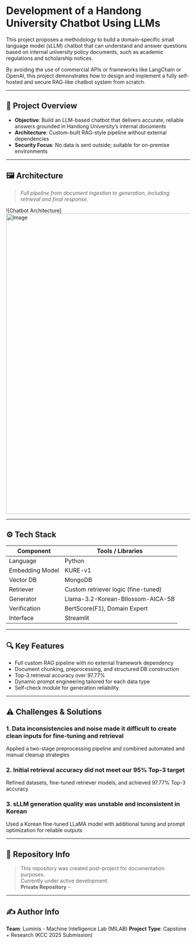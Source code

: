 # Development of a Handong University Chatbot Using LLMs

This project proposes a methodology to build a domain-specific small language model (sLLM) chatbot that can understand and answer questions based on internal university policy documents, such as academic regulations and scholarship notices.

By avoiding the use of commercial APIs or frameworks like LangChain or OpenAI, this project demonstrates how to design and implement a fully self-hosted and secure RAG-like chatbot system from scratch.

---

## 🧠 Project Overview

- **Objective**: Build an LLM-based chatbot that delivers accurate, reliable answers grounded in Handong University’s internal documents
- **Architecture**: Custom-built RAG-style pipeline without external dependencies
- **Security Focus**: No data is sent outside; suitable for on-premise environments

---

## 🖼 Architecture

> _Full pipeline from document ingestion to generation, including retrieval and final response._

![Chatbot Architecture]
<img width="820" alt="Image" src="https://github.com/user-attachments/assets/e9ccc096-18f7-47da-813c-6bdb7502b294" />

---

## ⚙️ Tech Stack

| Component           | Tools / Libraries                    |
|---------------------|--------------------------------------|
| Language            | Python                               |
| Embedding Model     | KURE-v1                              |
| Vector DB           | MongoDB                              |
| Retriever           | Custom retriever logic (fine-tuned)  |
| Generator           | Llama-3.2-Korean-Bllossom-AICA-5B    |
| Verification        | BertScore(F1), Domain Expert         |
| Interface           | Streamlit                            |

---

## 🔍 Key Features

- Full custom RAG pipeline with no external framework dependency
- Document chunking, preprocessing, and structured DB construction
- Top-3 retrieval accuracy over 97.77%
- Dynamic prompt engineering tailored for each data type
- Self-check module for generation reliability

---

## ⚠️ Challenges & Solutions

### 1. Data inconsistencies and noise made it difficult to create clean inputs for fine-tuning and retrieval
Applied a two-stage preprocessing pipeline and combined automated and manual cleanup strategies

### 2.  Initial retrieval accuracy did not meet our 95% Top-3 target
Refined datasets, fine-tuned retriever models, and achieved 97.77% Top-3 accuracy

### 3. sLLM generation quality was unstable and inconsistent in Korean
Used a Korean fine-tuned LLaMA model with additional tuning and prompt optimization for reliable outputs

---

## 📂 Repository Info

> This repository was created post-project for documentation purposes.  
> Currently under active development.  
> **Private Repository** –

---

## ✍️ Author Info

**Team**: Luminis - Machine Intelligence Lab (MILAB) 
**Project Type**: Capstone + Research (KCC 2025 Submission)

